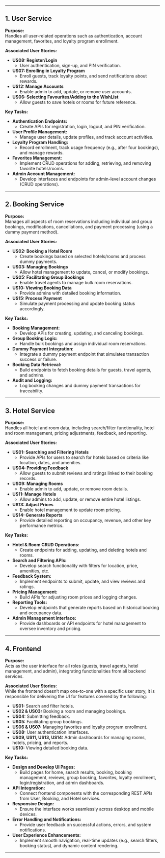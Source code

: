 
---

## 1. User Service

**Purpose:**  
Handles all user-related operations such as authentication, account management, favorites, and loyalty program enrollment.

**Associated User Stories:**

- **US08: Register/Login**  
  - User authentication, sign-up, and PIN verification.
- **US07: Enrolling in Loyalty Program**  
  - Enroll guests, track loyalty points, and send notifications about rewards.
- **US12: Manage Accounts**  
  - Enable admin to add, update, or remove user accounts.
- **US06: Selecting Favourites/Adding to the WishList**  
  - Allow guests to save hotels or rooms for future reference.

**Key Tasks:**

- **Authentication Endpoints:**  
  - Create APIs for registration, login, logout, and PIN verification.
- **User Profile Management:**  
  - Manage user details, update profiles, and track account activities.
- **Loyalty Program Handling:**  
  - Record enrollment, track usage frequency (e.g., after four bookings), and manage rewards.
- **Favorites Management:**  
  - Implement CRUD operations for adding, retrieving, and removing favorite hotels/rooms.
- **Admin Account Management:**  
  - Develop interfaces and endpoints for admin-level account changes (CRUD operations).

---

## 2. Booking Service

**Purpose:**  
Manages all aspects of room reservations including individual and group bookings, modifications, cancellations, and payment processing (using a dummy payment method).

**Associated User Stories:**

- **US02: Booking a Hotel Room**  
  - Create bookings based on selected hotels/rooms and process dummy payments.
- **US03: Managing Bookings**  
  - Allow hotel management to update, cancel, or modify bookings.
- **US05: Facilitating Group Bookings**  
  - Enable travel agents to manage bulk room reservations.
- **US10: Viewing Booking Data**  
  - Provide admins with detailed booking information.
- **US15: Process Payment**  
  - Simulate payment processing and update booking status accordingly.

**Key Tasks:**

- **Booking Management:**  
  - Develop APIs for creating, updating, and canceling bookings.
- **Group Booking Logic:**  
  - Handle bulk bookings and assign individual room reservations.
- **Dummy Payment Integration:**  
  - Integrate a dummy payment endpoint that simulates transaction success or failure.
- **Booking Data Retrieval:**  
  - Build endpoints to fetch booking details for guests, travel agents, and admins.
- **Audit and Logging:**  
  - Log booking changes and dummy payment transactions for traceability.

---

## 3. Hotel Service

**Purpose:**  
Handles all hotel and room data, including search/filter functionality, hotel and room management, pricing adjustments, feedback, and reporting.

**Associated User Stories:**

- **US01: Searching and Filtering Hotels**  
  - Provide APIs for users to search for hotels based on criteria like location, dates, and amenities.
- **US04: Providing Feedback**  
  - Allow guests to submit reviews and ratings linked to their booking records.
- **US09: Managing Rooms**  
  - Enable admin to add, update, or remove room details.
- **US11: Manage Hotels**  
  - Allow admins to add, update, or remove entire hotel listings.
- **US13: Adjust Prices**  
  - Enable hotel management to update room pricing.
- **US14: Generate Reports**  
  - Provide detailed reporting on occupancy, revenue, and other key performance metrics.

**Key Tasks:**

- **Hotel & Room CRUD Operations:**  
  - Create endpoints for adding, updating, and deleting hotels and rooms.
- **Search and Filtering APIs:**  
  - Develop search functionality with filters for location, price, amenities, etc.
- **Feedback System:**  
  - Implement endpoints to submit, update, and view reviews and ratings.
- **Pricing Management:**  
  - Build APIs for adjusting room prices and logging changes.
- **Reporting Tools:**  
  - Develop endpoints that generate reports based on historical booking and occupancy data.
- **Admin Management Interface:**  
  - Provide dashboards or API endpoints for hotel management to oversee inventory and pricing.

---

## 4. Frontend

**Purpose:**  
Acts as the user interface for all roles (guests, travel agents, hotel management, and admin), integrating functionalities from all backend services.

**Associated User Stories:**  
While the frontend doesn’t map one-to-one with a specific user story, it is responsible for delivering the UI for features covered by the following:

- **US01:** Search and filter hotels.  
- **US02 & US03:** Booking a room and managing bookings.  
- **US04:** Submitting feedback.  
- **US05:** Facilitating group bookings.  
- **US06 & US07:** Managing favorites and loyalty program enrollment.  
- **US08:** User authentication interfaces.  
- **US09, US11, US13, US14:** Admin dashboards for managing rooms, hotels, pricing, and reports.  
- **US10:** Viewing detailed booking data.

**Key Tasks:**

- **Design and Develop UI Pages:**  
  - Build pages for home, search results, booking, booking management, reviews, group booking, favorites, loyalty enrollment, login/registration, and admin dashboards.
- **API Integration:**  
  - Connect frontend components with the corresponding REST APIs from User, Booking, and Hotel services.
- **Responsive Design:**  
  - Ensure the interface works seamlessly across desktop and mobile devices.
- **Error Handling and Notifications:**  
  - Provide user feedback on successful actions, errors, and system notifications.
- **User Experience Enhancements:**  
  - Implement smooth navigation, real-time updates (e.g., search filters, booking status), and dynamic content rendering.

---
